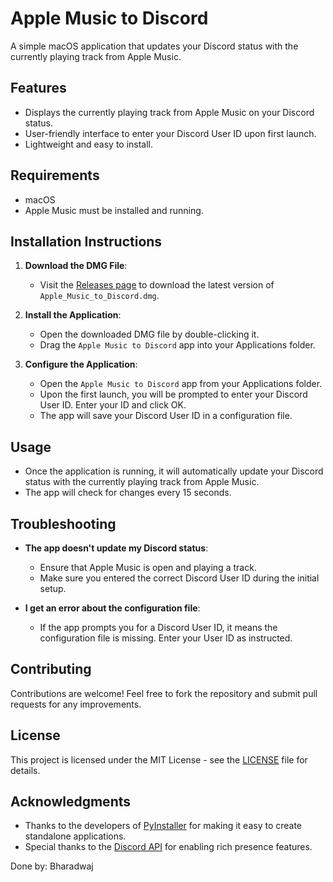 # Apple Music to Discord

A simple macOS application that updates your Discord status with the currently playing track from Apple Music.

## Features

- Displays the currently playing track from Apple Music on your Discord status.
- User-friendly interface to enter your Discord User ID upon first launch.
- Lightweight and easy to install.

## Requirements

- macOS
- Apple Music must be installed and running.

## Installation Instructions

1. **Download the DMG File**:
   - Visit the [Releases page](https://github.com/bharadwaj-5/Apple-Music-Discord-Rich-Presence) to download the latest version of `Apple_Music_to_Discord.dmg`.

2. **Install the Application**:
   - Open the downloaded DMG file by double-clicking it.
   - Drag the `Apple Music to Discord` app into your Applications folder.

3. **Configure the Application**:
   - Open the `Apple Music to Discord` app from your Applications folder.
   - Upon the first launch, you will be prompted to enter your Discord User ID. Enter your ID and click OK.
   - The app will save your Discord User ID in a configuration file.

## Usage

- Once the application is running, it will automatically update your Discord status with the currently playing track from Apple Music.
- The app will check for changes every 15 seconds.

## Troubleshooting

- **The app doesn't update my Discord status**:
  - Ensure that Apple Music is open and playing a track.
  - Make sure you entered the correct Discord User ID during the initial setup.

- **I get an error about the configuration file**:
  - If the app prompts you for a Discord User ID, it means the configuration file is missing. Enter your User ID as instructed.

## Contributing

Contributions are welcome! Feel free to fork the repository and submit pull requests for any improvements.

## License

This project is licensed under the MIT License - see the [LICENSE](LICENSE) file for details.

## Acknowledgments

- Thanks to the developers of [PyInstaller](https://www.pyinstaller.org/) for making it easy to create standalone applications.
- Special thanks to the [Discord API](https://discord.com/developers/docs/intro) for enabling rich presence features.


Done by: Bharadwaj 
